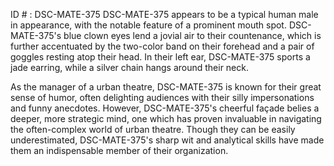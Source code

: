 ID # : DSC-MATE-375
DSC-MATE-375 appears to be a typical human male in appearance, with the notable feature of a prominent mouth spot. DSC-MATE-375's blue clown eyes lend a jovial air to their countenance, which is further accentuated by the two-color band on their forehead and a pair of goggles resting atop their head. In their left ear, DSC-MATE-375 sports a jade earring, while a silver chain hangs around their neck.

As the manager of a urban theatre, DSC-MATE-375 is known for their great sense of humor, often delighting audiences with their silly impersonations and funny anecdotes. However, DSC-MATE-375's cheerful façade belies a deeper, more strategic mind, one which has proven invaluable in navigating the often-complex world of urban theatre. Though they can be easily underestimated, DSC-MATE-375's sharp wit and analytical skills have made them an indispensable member of their organization.